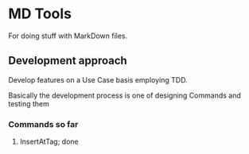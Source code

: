 ﻿# MD Tools

For doing stuff with MarkDown files.

## Development approach

Develop features on a Use Case basis employing TDD.

Basically the development process is one of designing Commands and testing them

### Commands so far
1. InsertAtTag; done

